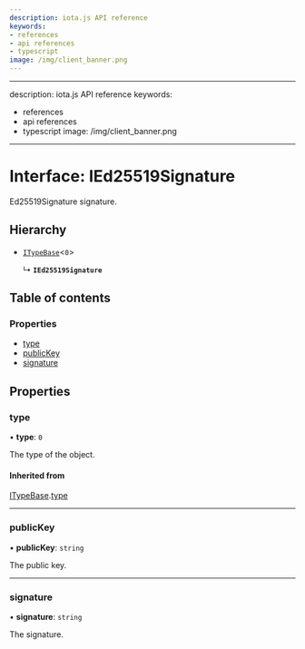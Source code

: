 ```yaml
---
description: iota.js API reference
keywords:
- references
- api references
- typescript
image: /img/client_banner.png
---
```

---
description: iota.js API reference
keywords:
- references
- api references
- typescript
image: /img/client_banner.png
---
# Interface: IEd25519Signature

Ed25519Signature signature.

## Hierarchy

- [`ITypeBase`](ITypeBase.md)<``0``\>

  ↳ **`IEd25519Signature`**

## Table of contents

### Properties

- [type](IEd25519Signature.md#type)
- [publicKey](IEd25519Signature.md#publickey)
- [signature](IEd25519Signature.md#signature)

## Properties

### type

• **type**: ``0``

The type of the object.

#### Inherited from

[ITypeBase](ITypeBase.md).[type](ITypeBase.md#type)

___

### publicKey

• **publicKey**: `string`

The public key.

___

### signature

• **signature**: `string`

The signature.
